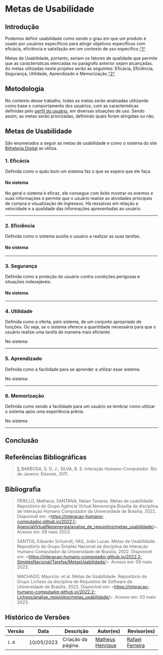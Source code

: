 # Metas de Usabilidade

## Introdução

Podemos definir usabilidade como sendo o grau em que um produto é usado por usuários específicos para atingir objetivos específicos com eficácia, eficiência e satisfação em um contexto de uso específico.<a id="anchor_1" href="#REF1">^1^</a>

Metas de Usabilidade, portanto, seriam os fatores de qualidade que permite que as características elencadas no parágrafo anterior sejam alcançadas. As metas utilizadas neste projetos serão as seguintes: Eficácia, Eficiência, Segurança, Utilidade, Aprendizado e Memorização.<a id="anchor_2" href="#REF2">^2^</a>

## Metodologia

No contexto desse trabalho, todas as metas serão analisadas utilizando como base o comportamento dos usuários, com as características definidas pelo [perfil do usuário](../analise-de-requisitos/perfil-usuario.md), em diversas situações de uso. Sendo assim, as metas serão priorizadas, definindo quais foram atingidas ou não.

## Metas de Usabilidade

São enumerados a seguir as metas de usabilidade e como o sistema do site [Bilheteria Digital](https://www.bilheteriadigital.com/) as utiliza.

### 1. Eficácia

Definida como o quão bom um sistema faz o que se espera que ele faça.

#### No sistema

No geral o sistema é eficaz, ele consegue com êxito mostrar os eventos e suas informações e permite que o usuário realize as atividades principais de compra e visualização de ingressos. Há ressalvas em relação a velocidade e a qualidade das informações apresentadas ao usuário.

<hr>

### 2. Eficiência

Definida como o sistema auxilia o usuário a realizar as suas tarefas.

#### No sistema

<hr>

### 3. Segurança

Definida como a proteção do usuário contra condições perigosas e situações indesejáveis.

#### No sistema

<hr>

### 4. Utilidade

Definida como a oferta, pelo sistema, de um conjunto apropriado de funções. Ou seja, se o sistema oferece a quantidade necessária para que o usuário realize uma tarefa de maneira mais eficiente.

No sistema

<hr>

### 5. Aprendizado

Definida como a facilidade para se aprender a utilizar esse sistema.

No sistema

<hr>

### 6. Memorização

Definida como sendo a facilidade para um usuário se lembrar como utilizar o sistema após uma experiência prévia.

No sistema

<hr>

## Conclusão

## Referências Bibliográficas

> <a id="REF1" href="#anchor_1">1.</a> BARBOSA, S. D. J.; SILVA, B. S. Interação Humano-Computador. Rio de Janeiro: Elsevier, 2011.

## Bibliografia

> PERILLO, Matheus; SANTANA, Natan Tavares. Metas de usabilidade. Repositório do Grupo Agência Virtual Neoenergia Brasília da disciplina de Interação Humano Computador da Universidade de Brasília, 2022. Disponível em: <<https://interacao-humano-computador.github.io/2022.1-AgenciaVirtualNeoenergia/analise_de_requisitos/metas_usabilidade/>>. Acesso em: 09 maio 2023.

> SANTOS, Eduardo Schuindt; VAS, João Lucas. Metas de Usabilidade. Repositório do Grupo Simples Nacional da disciplina de Interação Humano Computador da Universidade de Brasília, 2022. Disponível em: <<https://interacao-humano-computador.github.io/2022.2-SimplesNacional/Tarefas/MetasUsabilidade/>>. Acesso em: 09 maio 2023.

> MACHADO, Maurício. et al. Metas de Usabilidade. Repositório do Grupo Lichess da disciplina de Requisitos de Software da Universidade de Brasília, 2022. Disponível em: <<https://interacao-humano-computador.github.io/2022.2-Lichess/analise_requisitos/metas_usabilidade/>>. Acesso em: 03 maio 2023.

## Histórico de Versões

| Versão | Data       | Descrição          | Autor(es)                                        | Revisor(es)                                      |
| ------ | ---------- | ------------------ | ------------------------------------------------ | ------------------------------------------------ |
| `1.0`  | 10/05/2023 | Criação da página. | [Matheus Henrique](https://github.com/mathonaut) | [Rafael Ferreira](https://github.com/RafaelCLG0) |
